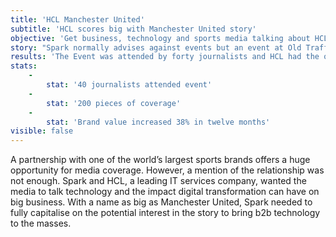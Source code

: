 ```yaml
---
title: 'HCL Manchester United'
subtitle: 'HCL scores big with Manchester United story'
objective: 'Get business, technology and sports media talking about HCL’s digital transformation expertise by using its partnership with Manchester United to showcase what it can deliver.'
story: "Spark normally advises against events but an event at Old Trafford is obviously not in the same league as a hotel conference room - we knew that it would be a massive draw for the media and an opportunity to spend a lengthy period of time with them.  However, the challenge was ensuring that the story would meet the requirements of the most technical IT journalist as well as an entirely sports focused journalist with little interest in technology.\r\n\r\nSpark worked closely with HCL and Manchester United to ensure that the event would appeal to all of the different media types.  We built stories for each audience for example asking the players to talk about their use of technology and asking Manchester United to talk about the impact of digital transformation on it as a business and their vision for using digital technologies to bring the experience of Old Trafford to their 659 million fans worldwide.  "
results: 'The Event was attended by forty journalists and HCL had the opportunity to speak to top-tier media including the _Financial Times_, BBC, _The Telegraph_, Reuters.   Volume of coverage was impressive and reached 200 pieces. Quality was also outstanding - it included a full page piece in the Business Reporter section of the _Sunday Telegraph_ as well as a piece on Reuters that reached 27 million readers. This, along with an ongoing PR campaign has seen HCL become the fastest growing brand in IT services according to Brand Finance, with its brand value increasing by 38% in twelve months. The message that they would be able to delight their fans by using digital technologies to bring Old Trafford closer to everyone, not just the small percentage of worldwide fans that get to experience Old Trafford resonated well.'
stats:
    -
        stat: '40 journalists attended event'
    -
        stat: '200 pieces of coverage'
    -
        stat: 'Brand value increased 38% in twelve months'
visible: false
---
```


A partnership with one of the world’s largest sports brands offers a huge opportunity for media coverage. However, a mention of the relationship was not enough.  Spark and HCL, a leading IT services company, wanted the media to talk technology and the impact digital transformation can have on big business. With a name as big as Manchester United, Spark needed to fully capitalise on the potential interest in the story to bring b2b technology to the masses.  